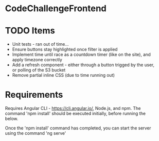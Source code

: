 # CodeChallengeFrontend

# TODO Items

- Unit tests - ran out of time...
- Ensure buttons stay highlighted once filter is applied
- Implement time until race as a countdown timer (like on the site), and apply timezone correctly
- Add a refresh component - either through a button trigged by the user, or polling of the S3 bucket
- Remove partial inline CSS (due to time running out)

# Requirements
Requires Angular CLI - https://cli.angular.io/, Node.js, and npm. The command 'npm install' should be executed initially, before running the below.

Once the 'npm install' command has completed, you can start the server using the command 'ng serve'
